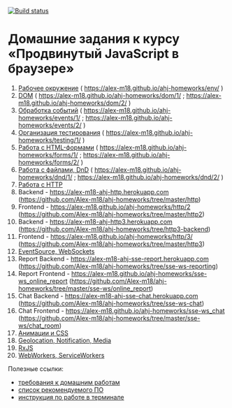 [![Build status](https://ci.appveyor.com/api/projects/status/c7ddm2v533f1eped?svg=true)](https://ci.appveyor.com/project/Alex-m18/ahj-homeworks)

# Домашние задания к курсу «Продвинутый JavaScript в браузере»

1. [Рабочее окружение](env/) ( https://alex-m18.github.io/ahj-homeworks/env/ )
1. [DOM](dom/) ( https://alex-m18.github.io/ahj-homeworks/dom/1/ ; https://alex-m18.github.io/ahj-homeworks/dom/2/ )
1. [Обработка событий](events/) ( https://alex-m18.github.io/ahj-homeworks/events/1/ ; https://alex-m18.github.io/ahj-homeworks/events/2/ )
1. [Организация тестирования](testing/) ( https://alex-m18.github.io/ahj-homeworks/testing/1/ )
1. [Работа с HTML-формами](forms/) ( https://alex-m18.github.io/ahj-homeworks/forms/1/ ; https://alex-m18.github.io/ahj-homeworks/forms/2/ )
1. [Работа с файлами, DnD](dnd/) ( https://alex-m18.github.io/ahj-homeworks/dnd/1/ ; https://alex-m18.github.io/ahj-homeworks/dnd/2/ )
1. [Работа с HTTP](http/)
  1. Backend -  https://alex-m18-ahj-http.herokuapp.com          (https://github.com/Alex-m18/ahj-homeworks/tree/master/http)
  1. Frontend - https://alex-m18.github.io/ahj-homeworks/http/2  (https://github.com/Alex-m18/ahj-homeworks/tree/master/http2)
  1. Backend  - https://alex-m18-ahj-http3.herokuapp.com         (https://github.com/Alex-m18/ahj-homeworks/tree/http3-backend)
  1. Frontend - https://alex-m18.github.io/ahj-homeworks/http/3/ (https://github.com/Alex-m18/ahj-homeworks/tree/master/http3)
1. [EventSource, WebSockets](sse-ws/)
  1. Report Backend -  https://alex-m18-ahj-sse-report.herokuapp.com                 (https://github.com/Alex-m18/ahj-homeworks/tree/sse-ws-reporting)
  1. Report Frontend - https://alex-m18.github.io/ahj-homeworks/sse-ws_online_report (https://github.com/Alex-m18/ahj-homeworks/tree/master/sse-ws/online_report)
  1. Chat Backend -  https://alex-m18-ahj-sse-chat.herokuapp.com                     (https://github.com/Alex-m18/ahj-homeworks/tree/sse-ws-chat)
  1. Chat Frontend - https://alex-m18.github.io/ahj-homeworks/sse-ws_chat            (https://github.com/Alex-m18/ahj-homeworks/tree/master/sse-ws/chat_room)
1. [Анимации и CSS](anim/)
1. [Geolocation, Notification, Media](media/)
1. [RxJS](rxjs/)
1. [WebWorkers, ServiceWorkers](workers/)

Полезные ссылки:
* [требования к домашним работам](requirements.md)
* [список рекомендуемого ПО](software.md)
* [инструкция по работе в терминале](terminal.md)

